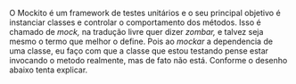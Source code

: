 O Mockito é um framework de testes unitários e o seu principal objetivo é instanciar classes e controlar o comportamento dos métodos. Isso é chamado de _mock,_ na tradução livre quer dizer _zombar,_ e talvez seja mesmo o termo que melhor o define. Pois ao _mockar_ a dependencia de uma classe, eu faço com que a classe que estou testando pense estar invocando o metodo realmente, mas de fato não está. Conforme o desenho abaixo tenta explicar.

